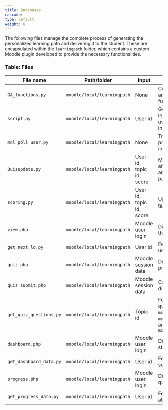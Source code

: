 ```yaml
---
title: Databases
cascade:
type: default
weight: 6
---
```


The following files manage the complete process of generating the personalized learning path and delivering it to the student. These are encapsulated within the `learningpath` folder, which contains a custom Moodle plugin developed to provide the necessary functionalities.

### Table: Files

| **File name**                | **Path/folder**                    | **Input**                          | **Function**                                                                                                                                           |
|-----------------------------|------------------------------------|------------------------------------|--------------------------------------------------------------------------------------------------------------------------------------------------------|
| `GA_functions.py`           | `moodle/local/learningpath`        | None                               | Contains all GA-related and database access functions                                                                                                  |
| `script.py`                 | `moodle/local/learningpath`        | User id                            | Generates a personalized learning path for the given user and stores the values in table `students`                                                   |
| `mdl_poll_user.py`          | `moodle/local/learningpath`        | None                               | Triggers `script.py` when profile scores are updated in `mdl_user`                                                                                    |
| `Quizupdate.py`             | `moodle/local/learningpath`        | User id, topic id, score           | Modifies the learning path after a quiz is completed and stores the updated path in `students`                                                       |
| `scoring.py`                | `moodle/local/learningpath`        | User id, topic id, score           | Updates the quiz scores in table `quiz_attempts`                                                                                                       |
| `view.php`                  | `moodle/local/learningpath`        | Moodle user login                  | Displays course content to the student                                                                                                                |
| `get_next_lo.py`            | `moodle/local/learningpath`        | User id                            | Fetches the next LO for the user from table `students`                                                                                                |
| `quiz.php`                  | `moodle/local/learningpath`        | Moodle session data                | Displays quiz for the previously taught topic                                                                                                         |
| `quiz_submit.php`           | `moodle/local/learningpath`        | Moodle session data                | Calculates quiz score and displays solutions                                                                                                          |
| `get_quiz_questions.py`     | `moodle/local/learningpath`        | Topic id                           | Fetches topic-wise questions from `mdl_question`, `mdl_question_versions`, and `mdl_question_bank_entries`                                           |
| `dashboard.php`             | `moodle/local/learningpath`        | Moodle user login                  | Displays graphical learning style score distribution                                                                                                  |
| `get_dashboard_data.py`     | `moodle/local/learningpath`        | User id                            | Fetches user learning style scores for the dashboard                                                                                                  |
| `progress.php`              | `moodle/local/learningpath`        | Moodle user login                  | Displays progress using quiz attempts and scores                                                                                                      |
| `get_progress_data.py`      | `moodle/local/learningpath`        | User id                            | Fetches data about quiz attempts and scores                                                                                                           |
